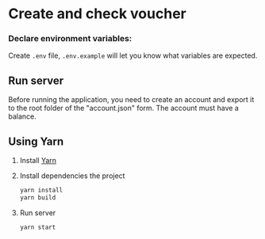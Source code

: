 # Create and check voucher

### Declare environment variables:
Create `.env` file, `.env.example` will let you know what variables are expected.

## Run server
Before running the application, you need to create an account and export it to the root folder of the "account.json" form.  The account must have a balance.

## Using Yarn

1. Install [Yarn](https://classic.yarnpkg.com/en/docs/install)

2. Install dependencies the project
   ```bash
   yarn install
   yarn build
   ```
3. Run server

   ```bash
   yarn start
   ```
